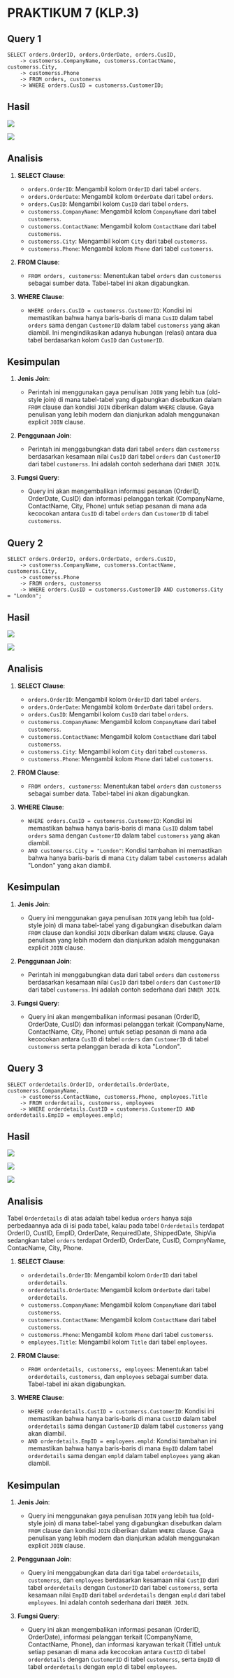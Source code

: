 # PRAKTIKUM 7 (KLP.3)
## Query 1

```mysql
SELECT orders.OrderID, orders.OrderDate, orders.CusID,
    -> customerss.CompanyName, customerss.ContactName, customerss.City,
    -> customerss.Phone
    -> FROM orders, customerss
    -> WHERE orders.CusID = customerss.CustomerID;
```
## Hasil

![](asetPHP/21.png)


![](asetPHP/22.png)
## Analisis

1. **SELECT Clause**:
    
    - `orders.OrderID`: Mengambil kolom `OrderID` dari tabel `orders`.
    - `orders.OrderDate`: Mengambil kolom `OrderDate` dari tabel `orders`.
    - `orders.CusID`: Mengambil kolom `CusID` dari tabel `orders`.
    - `customerss.CompanyName`: Mengambil kolom `CompanyName` dari tabel `customerss`.
    - `customerss.ContactName`: Mengambil kolom `ContactName` dari tabel `customerss`.
    - `customerss.City`: Mengambil kolom `City` dari tabel `customerss`.
    - `customerss.Phone`: Mengambil kolom `Phone` dari tabel `customerss`.
2. **FROM Clause**:
    
    - `FROM orders, customerss`: Menentukan tabel `orders` dan `customerss` sebagai sumber data. Tabel-tabel ini akan digabungkan.
3. **WHERE Clause**:
    
    - `WHERE orders.CusID = customerss.CustomerID`: Kondisi ini memastikan bahwa hanya baris-baris di mana `CusID` dalam tabel `orders` sama dengan `CustomerID` dalam tabel `customerss` yang akan diambil. Ini mengindikasikan adanya hubungan (relasi) antara dua tabel berdasarkan kolom `CusID` dan `CustomerID`.

## Kesimpulan

1. **Jenis Join**:
    
    - Perintah ini menggunakan gaya penulisan `JOIN` yang lebih tua (old-style join) di mana tabel-tabel yang digabungkan disebutkan dalam `FROM` clause dan kondisi `JOIN` diberikan dalam `WHERE` clause. Gaya penulisan yang lebih modern dan dianjurkan adalah menggunakan explicit `JOIN` clause.
2. **Penggunaan Join**:
    
    - Perintah ini menggabungkan data dari tabel `orders` dan `customerss` berdasarkan kesamaan nilai `CusID` dari tabel `orders` dan `CustomerID` dari tabel `customerss`. Ini adalah contoh sederhana dari `INNER JOIN`.
3. **Fungsi Query**:
    
    - Query ini akan mengembalikan informasi pesanan (OrderID, OrderDate, CusID) dan informasi pelanggan terkait (CompanyName, ContactName, City, Phone) untuk setiap pesanan di mana ada kecocokan antara `CusID` di tabel `orders` dan `CustomerID` di tabel `customerss`.

## Query 2
```mysql
SELECT orders.OrderID, orders.OrderDate, orders.CusID,
    -> customerss.CompanyName, customerss.ContactName, customerss.City,
    -> customerss.Phone
    -> FROM orders, customerss
    -> WHERE orders.CusID = customerss.CustomerID AND customerss.City = "London";
```
## Hasil

![](asetPHP/21.png)

![](asetPHP/19.png)

## Analisis

1. **SELECT Clause**:
    
    - `orders.OrderID`: Mengambil kolom `OrderID` dari tabel `orders`.
    - `orders.OrderDate`: Mengambil kolom `OrderDate` dari tabel `orders`.
    - `orders.CusID`: Mengambil kolom `CusID` dari tabel `orders`.
    - `customerss.CompanyName`: Mengambil kolom `CompanyName` dari tabel `customerss`.
    - `customerss.ContactName`: Mengambil kolom `ContactName` dari tabel `customerss`.
    - `customerss.City`: Mengambil kolom `City` dari tabel `customerss`.
    - `customerss.Phone`: Mengambil kolom `Phone` dari tabel `customerss`.
2. **FROM Clause**:
    
    - `FROM orders, customerss`: Menentukan tabel `orders` dan `customerss` sebagai sumber data. Tabel-tabel ini akan digabungkan.
3. **WHERE Clause**:
    
    - `WHERE orders.CusID = customerss.CustomerID`: Kondisi ini memastikan bahwa hanya baris-baris di mana `CusID` dalam tabel `orders` sama dengan `CustomerID` dalam tabel `customerss` yang akan diambil.
    - `AND customerss.City = "London"`: Kondisi tambahan ini memastikan bahwa hanya baris-baris di mana `City` dalam tabel `customerss` adalah "London" yang akan diambil.

## Kesimpulan

1. **Jenis Join**:
    
    - Query ini menggunakan gaya penulisan `JOIN` yang lebih tua (old-style join) di mana tabel-tabel yang digabungkan disebutkan dalam `FROM` clause dan kondisi `JOIN` diberikan dalam `WHERE` clause. Gaya penulisan yang lebih modern dan dianjurkan adalah menggunakan explicit `JOIN` clause.
2. **Penggunaan Join**:
    
    - Perintah ini menggabungkan data dari tabel `orders` dan `customerss` berdasarkan kesamaan nilai `CusID` dari tabel `orders` dan `CustomerID` dari tabel `customerss`. Ini adalah contoh sederhana dari `INNER JOIN`.
3. **Fungsi Query**:
    
    - Query ini akan mengembalikan informasi pesanan (OrderID, OrderDate, CusID) dan informasi pelanggan terkait (CompanyName, ContactName, City, Phone) untuk setiap pesanan di mana ada kecocokan antara `CusID` di tabel `orders` dan `CustomerID` di tabel `customerss` serta pelanggan berada di kota "London".
## Query 3
```mysql
SELECT orderdetails.OrderID, orderdetails.OrderDate, customerss.CompanyName,
    -> customerss.ContactName, customerss.Phone, employees.Title
    -> FROM orderdetails, customerss, employees
    -> WHERE orderdetails.CustID = customerss.CustomerID AND orderdetails.EmpID = employees.empld;
```

## Hasil

![](PHP/asetPHP/order.jpeg)


![](PHP/asetPHP/17.png)

![](PHP/asetPHP/18.png)
## Analisis

Tabel `Orderdetails` di atas adalah tabel kedua `orders` hanya saja perbedaannya ada di isi pada tabel, kalau pada tabel `Orderdetails` terdapat OrderID, CustID, EmpID, OrderDate, RequiredDate, ShippedDate, ShipVia sedangkan tabel `orders` terdapat OrderID, OrderDate, CusID, CompnyName, ContacName, City, Phone.

1. **SELECT Clause**:
    
    - `orderdetails.OrderID`: Mengambil kolom `OrderID` dari tabel `orderdetails`.
    - `orderdetails.OrderDate`: Mengambil kolom `OrderDate` dari tabel `orderdetails`.
    - `customerss.CompanyName`: Mengambil kolom `CompanyName` dari tabel `customerss`.
    - `customerss.ContactName`: Mengambil kolom `ContactName` dari tabel `customerss`.
    - `customerss.Phone`: Mengambil kolom `Phone` dari tabel `customerss`.
    - `employees.Title`: Mengambil kolom `Title` dari tabel `employees`.
2. **FROM Clause**:
    
    - `FROM orderdetails, customerss, employees`: Menentukan tabel `orderdetails`, `customerss`, dan `employees` sebagai sumber data. Tabel-tabel ini akan digabungkan.
3. **WHERE Clause**:
    
    - `WHERE orderdetails.CustID = customerss.CustomerID`: Kondisi ini memastikan bahwa hanya baris-baris di mana `CustID` dalam tabel `orderdetails` sama dengan `CustomerID` dalam tabel `customerss` yang akan diambil.
    - `AND orderdetails.EmpID = employees.empld`: Kondisi tambahan ini memastikan bahwa hanya baris-baris di mana `EmpID` dalam tabel `orderdetails` sama dengan `empld` dalam tabel `employees` yang akan diambil.

## Kesimpulan

1. **Jenis Join**:
    
    - Query ini menggunakan gaya penulisan `JOIN` yang lebih tua (old-style join) di mana tabel-tabel yang digabungkan disebutkan dalam `FROM` clause dan kondisi `JOIN` diberikan dalam `WHERE` clause. Gaya penulisan yang lebih modern dan dianjurkan adalah menggunakan explicit `JOIN` clause.
2. **Penggunaan Join**:
    
    - Query ini menggabungkan data dari tiga tabel `orderdetails`, `customerss`, dan `employees` berdasarkan kesamaan nilai `CustID` dari tabel `orderdetails` dengan `CustomerID` dari tabel `customerss`, serta kesamaan nilai `EmpID` dari tabel `orderdetails` dengan `empld` dari tabel `employees`. Ini adalah contoh sederhana dari `INNER JOIN`.
3. **Fungsi Query**:
    
    - Query ini akan mengembalikan informasi pesanan (OrderID, OrderDate), informasi pelanggan terkait (CompanyName, ContactName, Phone), dan informasi karyawan terkait (Title) untuk setiap pesanan di mana ada kecocokan antara `CustID` di tabel `orderdetails` dengan `CustomerID` di tabel `customerss`, serta `EmpID` di tabel `orderdetails` dengan `empld` di tabel `employees`.
